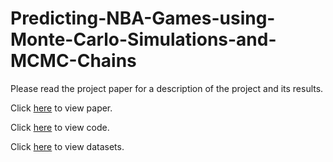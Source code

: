 # Predicting-NBA-Games-using-Monte-Carlo-Simulations-and-MCMC-Chains
Please read the project paper for a description of the project and its results.  

Click [here](https://github.com/twarnemiagh/Predicting-NBA-Games-using-Monte-Carlo-Simulations-and-MCMC-Chains/blob/main/DUCHEMIN_MEADE_MATH341_FINAL_PROJECT_USCLAP.pdf) to view paper.    

Click [here](https://github.com/twarnemiagh/Predicting-NBA-Games-using-Monte-Carlo-Simulations-and-MCMC-Chains/blob/main/Duchemin_Meade_MATH341_Final_Project_Code.ipynb) to view code.  

Click [here](https://github.com/twarnemiagh/Predicting-NBA-Games-using-Monte-Carlo-Simulations-and-MCMC-Chains/tree/main/Datasets) to view datasets.
